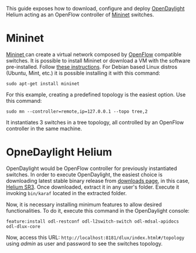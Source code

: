 This guide exposes how to download, configure and deploy [OpenDaylight](http://www.opendaylight.org/) Helium acting as an OpenFlow controller of [Mininet](http://mininet.org/) switches.

Mininet
=======

[Mininet ](http://mininet.org/) can create a virtual network composed by [OpenFlow](https://www.opennetworking.org/sdn-resources/openflow) compatible switches. It is possible to install Mininet or download a VM with the software pre-installed. Follow [these instructions](http://mininet.org/download/). For Debian based Linux distros (Ubuntu, Mint, etc.) it is possible installing it with this command:

  ```
  sudo apt-get install mininet
  ```

For this example, creating a predefined topology is the easiest option. Use this command:

  ```
  sudo mn --controller=remote,ip=127.0.0.1 --topo tree,2
  ```

It instantiates 3 switches in a tree topology, all controlled by an OpenFlow controller in the same machine.

OpneDaylight Helium
===================

OpenDaylight would be OpenFlow controller for previously instantiated switches. In order to execute OpenDaylight, the easiest choice is downloading latest stable binary release from [downloads page](http://www.opendaylight.org/software/downloads), in this case, [Helium SR3](https://nexus.opendaylight.org/content/groups/public/org/opendaylight/integration/distribution-karaf/0.2.3-Helium-SR3/distribution-karaf-0.2.3-Helium-SR3.tar.gz). Once downloaded, extract it in any user's folder. Execute it invoking `bin/karaf` located in the extracted folder.

Now, it is necessary installing minimum features to allow desired functionalities. To do it, execute this command in the OpenDaylight console:

  ```
  feature:install odl-restconf odl-l2switch-switch odl-mdsal-apidocs odl-dlux-core
  ```

Now, access this URL: `http://localhost:8181/dlux/index.html#/topology` using _admin_ as user and password to see the switches topology.

